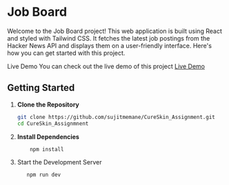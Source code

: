# Job Board

Welcome to the Job Board project! This web application is built using React and styled with Tailwind CSS. It fetches the latest job postings from the Hacker News API and displays them on a user-friendly interface. Here's how you can get started with this project.

Live Demo
You can check out the live demo of this project [Live Demo](https://cure-skin-assignment.vercel.app/)

## Getting Started

1. **Clone the Repository**

   ```bash
   git clone https://github.com/sujitmemane/CureSkin_Assignment.git
   cd CureSkin_Assignmnent
   ```

2. **Install Dependencies**
   
           npm install
   
3. Start the Development Server

          npm run dev
